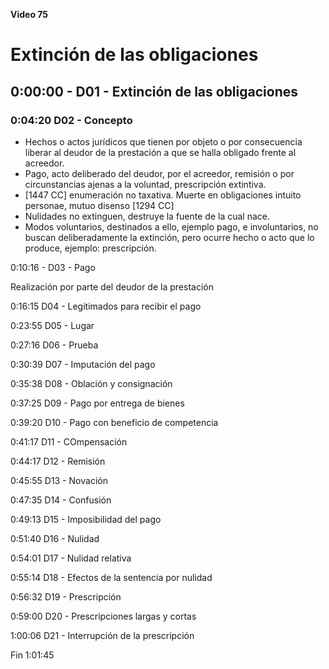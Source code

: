 **Video 75**
# Extinción de las obligaciones

## 0:00:00 - D01 - Extinción de las obligaciones

### 0:04:20 D02 - Concepto

- Hechos o actos jurídicos que tienen por objeto o por consecuencia liberar al deudor de la prestación a que se halla obligado frente al acreedor.
- Pago, acto deliberado del deudor, por el acreedor, remisión o por circunstancias ajenas a la voluntad, prescripción extintiva.
- [1447 CC] enumeración no taxativa. Muerte en obligaciones intuito personae, mutuo disenso [1294 CC]
- Nulidades no extinguen, destruye la fuente de la cual nace.
- Modos voluntarios, destinados a ello, ejemplo pago, e involuntarios, no buscan deliberadamente la extinción, pero ocurre hecho o acto que lo produce, ejemplo: prescripción.
 
0:10:16 - D03 - Pago

Realización por parte del deudor de la prestación 


0:16:15 D04 - Legitimados para recibir el pago


0:23:55 D05 - Lugar
 
0:27:16 D06 - Prueba

0:30:39 D07 - Imputación del pago

0:35:38 D08 - Oblación y consignación
 
0:37:25 D09 - Pago por entrega de bienes
 
0:39:20 D10 - Pago con beneficio de competencia

0:41:17 D11 - COmpensación
 
0:44:17 D12 - Remisión

0:45:55 D13 - Novación
 
0:47:35 D14 - Confusión
 
0:49:13 D15 - Imposibilidad del pago
 
0:51:40 D16 - Nulidad

0:54:01 D17 - Nulidad relativa
 
0:55:14 D18 - Efectos de la sentencia por nulidad
 
0:56:32 D19 - Prescripción
 
0:59:00 D20 - Prescripciones largas y cortas

1:00:06 D21 - Interrupción de la prescripción

Fin 1:01:45